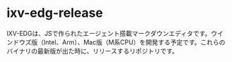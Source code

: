 # ixv-edg-release
IXV-EDGは、JSで作られたエージェント搭載マークダウンエディタです。ウインドウズ版（Intel、Arm）、Mac版（M系CPU）を開発する予定です。これらのバイナリの最新版が出た時に、リリースするリポジトリです。
